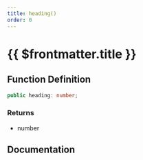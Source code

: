 ```yaml
---
title: heading()
order: 0
---
```


# {{ $frontmatter.title }}

<!--@include: ./heading_partial_header.md-->

## Function Definition

```ts
public heading: number;
```

### Returns

* number

## Documentation

<!--@include: ./heading_partial_footer.md-->
